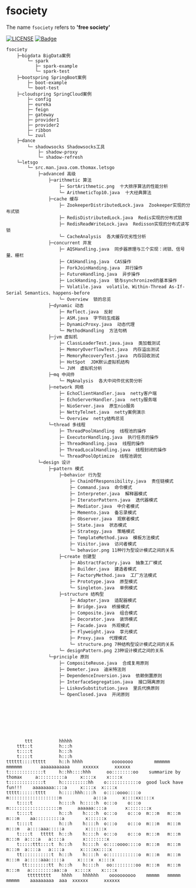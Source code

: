 fsociety
=======
The name `fsociety` refers to **'free society'**

[![LICENSE](https://img.shields.io/badge/license-Anti%20996-blue.svg)](https://github.com/996icu/996.ICU/blob/master/LICENSE)
[![Badge](https://img.shields.io/badge/link-996.icu-red.svg)](https://996.icu/#/zh_CN)

    fsociety
        ├─bigdata BigData案例
            └─ spark
               ├─ spark-example
               └─ spark-test
        ├─bootspring SpringBoot案例
            ├─ boot-example
            └─ boot-test
        ├─cloudspring SpringCloud案例
            ├─ config
            ├─ eureka
            ├─ feign
            ├─ gateway
            ├─ provider1
            ├─ provider2
            ├─ ribbon
            └─ zuul
        ├─dance
            └─ shadowsocks Shadowsocks工具
                ├─ shadow-proxy
                └─ shadow-refresh
        └─letsgo
            └─ src.man.java.com.thomax.letsgo
                ├─advanced 高级
                    ├─arithmetic 算法
                        ├─ SortArithmetic.png  十大排序算法的性能分析
                        └─ ArithmeticTop10.java  十大经典算法
                    ├─cache 缓存
                        ├─ ZookeeperDistributedLock.java  Zookeeper实现的分布式锁
                        ├─ RedisDistributedLock.java  Redis实现的分布式锁
                        ├─ RedisReadWriteLock.java  Redisson实现的分布式读写锁
                        └─ CacheAnalysis  各大缓存优劣性分析
                    ├─concurrent 并发
                        ├─ AQSHandling.java  同步器原理与三个实现：闭锁、信号量、栅栏
                        ├─ CASHandling.java  CAS操作
                        ├─ ForkJoinHanding.java  并行操作
                        ├─ FutureHandling.java  异步操作
                        ├─ LockHanding.java  锁与synchronized的基本操作
                        ├─ Volatile.java  volatile、Within-Thread As-If-Serial Semantics、happens-before
                        └─ Overview  锁的总览
                    ├─dynamic 动态
                        ├─ Reflect.java  反射
                        ├─ ASM.java  字节码生成器
                        ├─ DynamicProxy.java  动态代理
                        └─ MethodHandling  方法句柄
                    ├─jvm 虚拟机
                        ├─ ClassLoaderTest.java.java  类加载测试
                        ├─ MemoryOverflowTest.java  内存溢出测试
                        ├─ MemoryRecoveryTest.java  内存回收测试
                        ├─ HotSpot  JDK默认虚拟机结构
                        └─ JVM  虚拟机分析
                    ├─mq 中间件
                        └─ MqAnalysis  各大中间件优劣势分析
                    ├─network 网络
                        ├─ EchoClientHandler.java  netty客户端
                        ├─ EchoServerHandler.java  netty服务端
                        ├─ NioServer.java  原生nio服务
                        ├─ NettyTelnet.java  netty案例演示
                        └─ Overview  netty结构总览
                    └─thread 多线程
                        ├─ ThreadPoolHandling  线程池的操作
                        ├─ ExecutorHandling.java  执行任务的操作
                        ├─ ThreadHandling.java  线程的操作
                        ├─ ThreadLocalHandling.java  线程封闭的操作
                        └─ ThreadPoolOptimize  线程池调优
                └─design 设计
                    ├─pattern 模式
                        ├─behavior 行为型
                            ├─ ChainOfResponsibility.java  责任链模式
                            ├─ Command.java  命令模式
                            ├─ Interpreter.java  解释器模式
                            ├─ IteratorPattern.java  迭代器模式
                            ├─ Mediator.java  中介者模式
                            ├─ Memento.java  备忘录模式
                            ├─ Observer.java  观察者模式
                            ├─ State.java  状态模式
                            ├─ Strategy.java  策略模式
                            ├─ TemplateMethod.java  模板方法模式
                            ├─ Visitor.java  访问者模式
                            └─ behavior.png 11种行为型设计模式之间的关系
                        ├─create 创建型
                            ├─ AbstractFactory.java  抽象工厂模式
                            ├─ Builder.java  建造者模式
                            ├─ FactoryMethod.java  工厂方法模式
                            ├─ Prototype.java  原型模式
                            └─ Singleton.java  单例模式
                        ├─structure 结构型
                            ├─ Adapter.java  适配器模式
                            ├─ Bridge.java  桥接模式
                            ├─ Composite.java  组合模式
                            ├─ Decorator.java  装饰模式
                            ├─ Facade.java  外观模式
                            ├─ Flyweight.java  享元模式
                            ├─ Proxy.java  代理模式
                            └─ structure.png 7种结构型设计模式之间的关系
                        └─ designPattern.png 23种设计模式之间的关系
                    └─principle 原则
                        ├─ CompositeReuse.java  合成复用原则
                        ├─ Demeter.java  迪米特法则
                        ├─ DependenceInversion.java  依赖倒置原则
                        ├─ InterfaceSegregation.java  接口隔离原则
                        ├─ LiskovSubstitution.java  里氏代换原则
                        └─ OpenClosed.java  开闭原则








           ttt          hhhhh 
        ttt::t          h:::h 
        t::::t          h:::h 
        t::::t          h:::h 
    tttttt::::ttttt     h::h hhhh           oooooooo        mmmmmm   mmmmmm       aaaaaaaaaaa     xxxxxx      xxxxxx
    t:::::::::::::t     h::hh::::hhh      oo::::::::oo    summarize by thomax     a::::::::::a     x::::x    x::::x
    t:::::::::::::t     h::::::::::hh    o::::::::::::o  good luck have fun!!!    aaaaaaaa::::a     x::::x  x::::x
    ttttt::::::tttt     h:::::hhh::::h   o::::oooo::::o  m:::::::::::::::::::m            a:::a      x::::xx::::x
        t::::t          h::::h  h:::::h  o:::o    o:::o  m:::::::::::::::::::m      aaaaaa::::a       x::::::::x
        t::::t          h:::h    h::::h  o:::o    o:::o  m:::m   m:::m   m:::m    aa::::::::::a        x::::::x
        t::::t          h:::h    h::::h  o:::o    o:::o  m:::m   m:::m   m:::m   a::::aaa:::::a        x::::::x
        t::::t   ttttt  h:::h    h::::h  o:::o    o:::o  m:::m   m:::m   m:::m  a::::a   a::::a       x::::::::x
        t:::::ttt::::t  h:::h    h::::h  o::::oooo::::o  m:::m   m:::m   m:::m  a::::a   a::::a      x::::xx::::x
        tt:::::::::::t  h:::h    h::::h  o::::::::::::o  m:::m   m:::m   m:::m  a:::::aaa:::::a     x::::x  x::::x
          tt::::::::tt  h:::h    h::::h   oo:::::::::oo  m:::m   m:::m   m:::m   a:::::::::aa::a   x::::x    x::::x
            ttttttttt    hhhh    hhhhhh    oooooooooo    mmmmm   mmmmm   mmmmm    aaaaaaaaa  aaa  xxxxxx      xxxxxx
